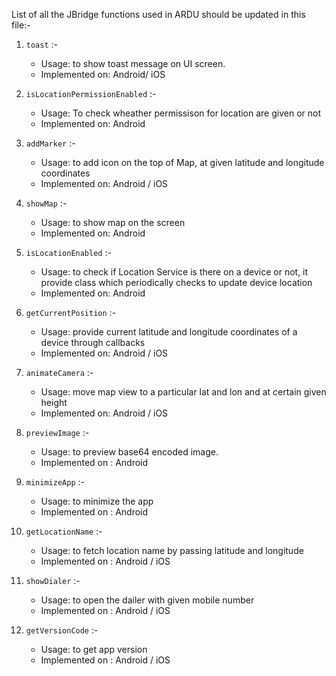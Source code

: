 List of all the JBridge functions used in ARDU should be updated in this file:-

1. `toast` :-
    - Usage: to show toast message on UI screen.
    - Implemented on: Android/ iOS
    
2.  `isLocationPermissionEnabled` :-
    - Usage: To check wheather permissison for location are given or not
    - Implemented on: Android

3.  `addMarker` :- 
    - Usage: to add icon on the top of Map, at given latitude and longitude coordinates
    - Implemented on: Android / iOS

4.  `showMap` :- 
    - Usage: to show map on the screen 
    - Implemented on: Android

5.  `isLocationEnabled` :- 
    - Usage: to check if Location Service is there on a device or not, it provide class which periodically checks to update device location
    - Implemented on: Android

6.  `getCurrentPosition` :- 
    - Usage: provide current latitude and longitude coordinates of a device through callbacks 
    - Implemented on: Android / iOS

7.  `animateCamera` :- 
    - Usage: move map view to a particular lat and lon and at certain given height
    - Implemented on: Android / iOS

8.  `previewImage` :-
    - Usage: to preview base64 encoded image.
    - Implemented on : Android

9. `minimizeApp` :-
    - Usage: to minimize the app 
    - Implemented on : Android

10. `getLocationName` :-
    - Usage: to fetch location name by passing latitude and longitude
    - Implemented on : Android / iOS

11. `showDialer` :-
    - Usage: to open the dailer with given mobile number
    - Implemented on : Android / iOS

12. `getVersionCode` :-
    - Usage: to get app version
    - Implemented on : Android / iOS

